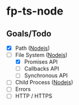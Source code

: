 # fp-ts-node

## Goals/Todo

* [x] Path ([Nodejs](https://nodejs.org/api/path.html))
* [ ] File System ([Nodejs](https://nodejs.org/api/fs.html))
  * [x] Promises API
  * [ ] Callbacks API
  * [ ] Synchronous API
* [ ] Child Process ([Nodejs](https://nodejs.org/api/child_process.html))
* [ ] Errors
* [ ] HTTP / HTTPS
